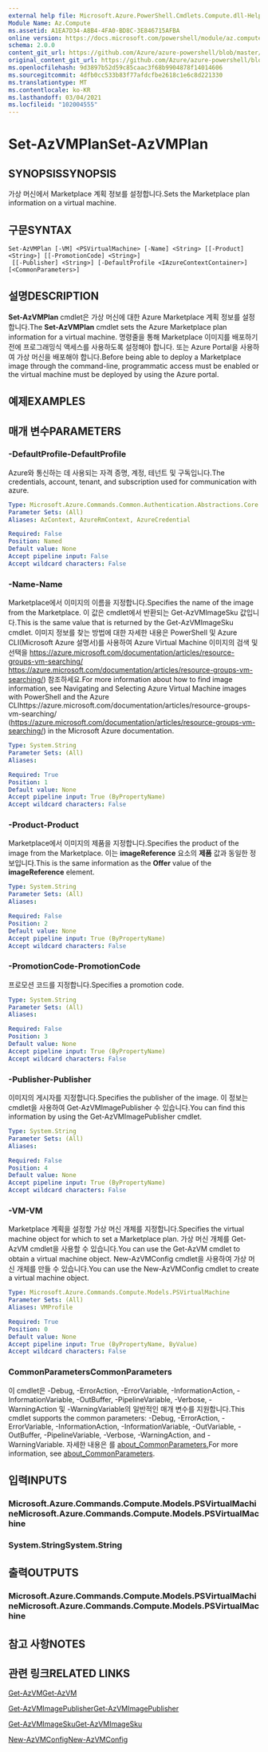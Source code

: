 ```yaml
---
external help file: Microsoft.Azure.PowerShell.Cmdlets.Compute.dll-Help.xml
Module Name: Az.Compute
ms.assetid: A1EA7D34-A8B4-4FA0-BD8C-3E846715AFBA
online version: https://docs.microsoft.com/powershell/module/az.compute/set-azvmplan
schema: 2.0.0
content_git_url: https://github.com/Azure/azure-powershell/blob/master/src/Compute/Compute/help/Set-AzVMPlan.md
original_content_git_url: https://github.com/Azure/azure-powershell/blob/master/src/Compute/Compute/help/Set-AzVMPlan.md
ms.openlocfilehash: 9d3897b52d59c85caac3f68b9904878f14014606
ms.sourcegitcommit: 4dfb0cc533b83f77afdcfbe2618c1e6c8d221330
ms.translationtype: MT
ms.contentlocale: ko-KR
ms.lasthandoff: 03/04/2021
ms.locfileid: "102004555"
---
```

# <span data-ttu-id="42f39-101">Set-AzVMPlan</span><span class="sxs-lookup"><span data-stu-id="42f39-101">Set-AzVMPlan</span></span>

## <span data-ttu-id="42f39-102">SYNOPSIS</span><span class="sxs-lookup"><span data-stu-id="42f39-102">SYNOPSIS</span></span>
<span data-ttu-id="42f39-103">가상 머신에서 Marketplace 계획 정보를 설정합니다.</span><span class="sxs-lookup"><span data-stu-id="42f39-103">Sets the Marketplace plan information on a virtual machine.</span></span>

## <span data-ttu-id="42f39-104">구문</span><span class="sxs-lookup"><span data-stu-id="42f39-104">SYNTAX</span></span>

```
Set-AzVMPlan [-VM] <PSVirtualMachine> [-Name] <String> [[-Product] <String>] [[-PromotionCode] <String>]
 [[-Publisher] <String>] [-DefaultProfile <IAzureContextContainer>] [<CommonParameters>]
```

## <span data-ttu-id="42f39-105">설명</span><span class="sxs-lookup"><span data-stu-id="42f39-105">DESCRIPTION</span></span>
<span data-ttu-id="42f39-106">**Set-AzVMPlan** cmdlet은 가상 머신에 대한 Azure Marketplace 계획 정보를 설정합니다.</span><span class="sxs-lookup"><span data-stu-id="42f39-106">The **Set-AzVMPlan** cmdlet sets the Azure Marketplace plan information for a virtual machine.</span></span>
<span data-ttu-id="42f39-107">명령줄을 통해 Marketplace 이미지를 배포하기 전에 프로그래밍식 액세스를 사용하도록 설정해야 합니다. 또는 Azure Portal을 사용하여 가상 머신을 배포해야 합니다.</span><span class="sxs-lookup"><span data-stu-id="42f39-107">Before being able to deploy a Marketplace image through the command-line, programmatic access must be enabled or the virtual machine must be deployed by using the Azure portal.</span></span>

## <span data-ttu-id="42f39-108">예제</span><span class="sxs-lookup"><span data-stu-id="42f39-108">EXAMPLES</span></span>

## <span data-ttu-id="42f39-109">매개 변수</span><span class="sxs-lookup"><span data-stu-id="42f39-109">PARAMETERS</span></span>

### <span data-ttu-id="42f39-110">-DefaultProfile</span><span class="sxs-lookup"><span data-stu-id="42f39-110">-DefaultProfile</span></span>
<span data-ttu-id="42f39-111">Azure와 통신하는 데 사용되는 자격 증명, 계정, 테넌트 및 구독입니다.</span><span class="sxs-lookup"><span data-stu-id="42f39-111">The credentials, account, tenant, and subscription used for communication with azure.</span></span>

```yaml
Type: Microsoft.Azure.Commands.Common.Authentication.Abstractions.Core.IAzureContextContainer
Parameter Sets: (All)
Aliases: AzContext, AzureRmContext, AzureCredential

Required: False
Position: Named
Default value: None
Accept pipeline input: False
Accept wildcard characters: False
```

### <span data-ttu-id="42f39-112">-Name</span><span class="sxs-lookup"><span data-stu-id="42f39-112">-Name</span></span>
<span data-ttu-id="42f39-113">Marketplace에서 이미지의 이름을 지정합니다.</span><span class="sxs-lookup"><span data-stu-id="42f39-113">Specifies the name of the image from the Marketplace.</span></span>
<span data-ttu-id="42f39-114">이 값은 cmdlet에서 반환되는 Get-AzVMImageSku 값입니다.</span><span class="sxs-lookup"><span data-stu-id="42f39-114">This is the same value that is returned by the Get-AzVMImageSku cmdlet.</span></span>
<span data-ttu-id="42f39-115">이미지 정보를 찾는 방법에 대한 자세한 내용은 PowerShell 및 Azure CLI(Microsoft Azure 설명서)를 사용하여 Azure Virtual Machine 이미지의 검색 및 선택을 https://azure.microsoft.com/documentation/articles/resource-groups-vm-searching/ https://azure.microsoft.com/documentation/articles/resource-groups-vm-searching/) 참조하세요.</span><span class="sxs-lookup"><span data-stu-id="42f39-115">For more information about how to find image information, see Navigating and Selecting Azure Virtual Machine images with PowerShell and the Azure CLIhttps://azure.microsoft.com/documentation/articles/resource-groups-vm-searching/ (https://azure.microsoft.com/documentation/articles/resource-groups-vm-searching/) in the Microsoft Azure documentation.</span></span>

```yaml
Type: System.String
Parameter Sets: (All)
Aliases:

Required: True
Position: 1
Default value: None
Accept pipeline input: True (ByPropertyName)
Accept wildcard characters: False
```

### <span data-ttu-id="42f39-116">-Product</span><span class="sxs-lookup"><span data-stu-id="42f39-116">-Product</span></span>
<span data-ttu-id="42f39-117">Marketplace에서 이미지의 제품을 지정합니다.</span><span class="sxs-lookup"><span data-stu-id="42f39-117">Specifies the product of the image from the Marketplace.</span></span>
<span data-ttu-id="42f39-118">이는 **imageReference** 요소의 **제품** 값과 동일한 정보입니다.</span><span class="sxs-lookup"><span data-stu-id="42f39-118">This is the same information as the **Offer** value of the **imageReference** element.</span></span>

```yaml
Type: System.String
Parameter Sets: (All)
Aliases:

Required: False
Position: 2
Default value: None
Accept pipeline input: True (ByPropertyName)
Accept wildcard characters: False
```

### <span data-ttu-id="42f39-119">-PromotionCode</span><span class="sxs-lookup"><span data-stu-id="42f39-119">-PromotionCode</span></span>
<span data-ttu-id="42f39-120">프로모션 코드를 지정합니다.</span><span class="sxs-lookup"><span data-stu-id="42f39-120">Specifies a promotion code.</span></span>

```yaml
Type: System.String
Parameter Sets: (All)
Aliases:

Required: False
Position: 3
Default value: None
Accept pipeline input: True (ByPropertyName)
Accept wildcard characters: False
```

### <span data-ttu-id="42f39-121">-Publisher</span><span class="sxs-lookup"><span data-stu-id="42f39-121">-Publisher</span></span>
<span data-ttu-id="42f39-122">이미지의 게시자를 지정합니다.</span><span class="sxs-lookup"><span data-stu-id="42f39-122">Specifies the publisher of the image.</span></span>
<span data-ttu-id="42f39-123">이 정보는 cmdlet을 사용하여 Get-AzVMImagePublisher 수 있습니다.</span><span class="sxs-lookup"><span data-stu-id="42f39-123">You can find this information by using the Get-AzVMImagePublisher cmdlet.</span></span>

```yaml
Type: System.String
Parameter Sets: (All)
Aliases:

Required: False
Position: 4
Default value: None
Accept pipeline input: True (ByPropertyName)
Accept wildcard characters: False
```

### <span data-ttu-id="42f39-124">-VM</span><span class="sxs-lookup"><span data-stu-id="42f39-124">-VM</span></span>
<span data-ttu-id="42f39-125">Marketplace 계획을 설정할 가상 머신 개체를 지정합니다.</span><span class="sxs-lookup"><span data-stu-id="42f39-125">Specifies the virtual machine object for which to set a Marketplace plan.</span></span>
<span data-ttu-id="42f39-126">가상 머신 개체를 Get-AzVM cmdlet을 사용할 수 있습니다.</span><span class="sxs-lookup"><span data-stu-id="42f39-126">You can use the Get-AzVM cmdlet to obtain a virtual machine object.</span></span>
<span data-ttu-id="42f39-127">New-AzVMConfig cmdlet을 사용하여 가상 머신 개체를 만들 수 있습니다.</span><span class="sxs-lookup"><span data-stu-id="42f39-127">You can use the New-AzVMConfig cmdlet to create a virtual machine object.</span></span>

```yaml
Type: Microsoft.Azure.Commands.Compute.Models.PSVirtualMachine
Parameter Sets: (All)
Aliases: VMProfile

Required: True
Position: 0
Default value: None
Accept pipeline input: True (ByPropertyName, ByValue)
Accept wildcard characters: False
```

### <span data-ttu-id="42f39-128">CommonParameters</span><span class="sxs-lookup"><span data-stu-id="42f39-128">CommonParameters</span></span>
<span data-ttu-id="42f39-129">이 cmdlet은 -Debug, -ErrorAction, -ErrorVariable, -InformationAction, -InformationVariable, -OutBuffer, -PipelineVariable, -Verbose, -WarningAction 및 -WarningVariable의 일반적인 매개 변수를 지원합니다.</span><span class="sxs-lookup"><span data-stu-id="42f39-129">This cmdlet supports the common parameters: -Debug, -ErrorAction, -ErrorVariable, -InformationAction, -InformationVariable, -OutVariable, -OutBuffer, -PipelineVariable, -Verbose, -WarningAction, and -WarningVariable.</span></span> <span data-ttu-id="42f39-130">자세한 내용은 를 [about_CommonParameters.](http://go.microsoft.com/fwlink/?LinkID=113216)</span><span class="sxs-lookup"><span data-stu-id="42f39-130">For more information, see [about_CommonParameters](http://go.microsoft.com/fwlink/?LinkID=113216).</span></span>

## <span data-ttu-id="42f39-131">입력</span><span class="sxs-lookup"><span data-stu-id="42f39-131">INPUTS</span></span>

### <span data-ttu-id="42f39-132">Microsoft.Azure.Commands.Compute.Models.PSVirtualMachine</span><span class="sxs-lookup"><span data-stu-id="42f39-132">Microsoft.Azure.Commands.Compute.Models.PSVirtualMachine</span></span>

### <span data-ttu-id="42f39-133">System.String</span><span class="sxs-lookup"><span data-stu-id="42f39-133">System.String</span></span>

## <span data-ttu-id="42f39-134">출력</span><span class="sxs-lookup"><span data-stu-id="42f39-134">OUTPUTS</span></span>

### <span data-ttu-id="42f39-135">Microsoft.Azure.Commands.Compute.Models.PSVirtualMachine</span><span class="sxs-lookup"><span data-stu-id="42f39-135">Microsoft.Azure.Commands.Compute.Models.PSVirtualMachine</span></span>

## <span data-ttu-id="42f39-136">참고 사항</span><span class="sxs-lookup"><span data-stu-id="42f39-136">NOTES</span></span>

## <span data-ttu-id="42f39-137">관련 링크</span><span class="sxs-lookup"><span data-stu-id="42f39-137">RELATED LINKS</span></span>

[<span data-ttu-id="42f39-138">Get-AzVM</span><span class="sxs-lookup"><span data-stu-id="42f39-138">Get-AzVM</span></span>](./Get-AzVM.md)

[<span data-ttu-id="42f39-139">Get-AzVMImagePublisher</span><span class="sxs-lookup"><span data-stu-id="42f39-139">Get-AzVMImagePublisher</span></span>](./Get-AzVMImagePublisher.md)

[<span data-ttu-id="42f39-140">Get-AzVMImageSku</span><span class="sxs-lookup"><span data-stu-id="42f39-140">Get-AzVMImageSku</span></span>](./Get-AzVMImageSku.md)

[<span data-ttu-id="42f39-141">New-AzVMConfig</span><span class="sxs-lookup"><span data-stu-id="42f39-141">New-AzVMConfig</span></span>](./New-AzVMConfig.md)
